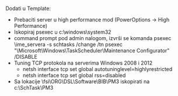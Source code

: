 Dodati u Template:
- Prebaciti server u high performance mod (PowerOptions -> High Performance)
- Iskopiraj psexec u c:\windows\system32
- command prompt pod admin nalogom, izvrši se komanda psexec \\ime_servera -s schtasks /change /tn psexec "\Microsoft\Windows\TaskScheduler\Maintenance Configurator" /DISABLE
- Tuning TCP protokola na serverima Windows 2008 i 2012
    - netsh interface tcp set global autotuninglevel=highlyrestricted
    - netsh interface tcp set global rss=disabled
- Sa lokacije \\fsi\ORG\DSL\Software\BIB\PM3 iskopirati na c:\SchTask\PM3  
